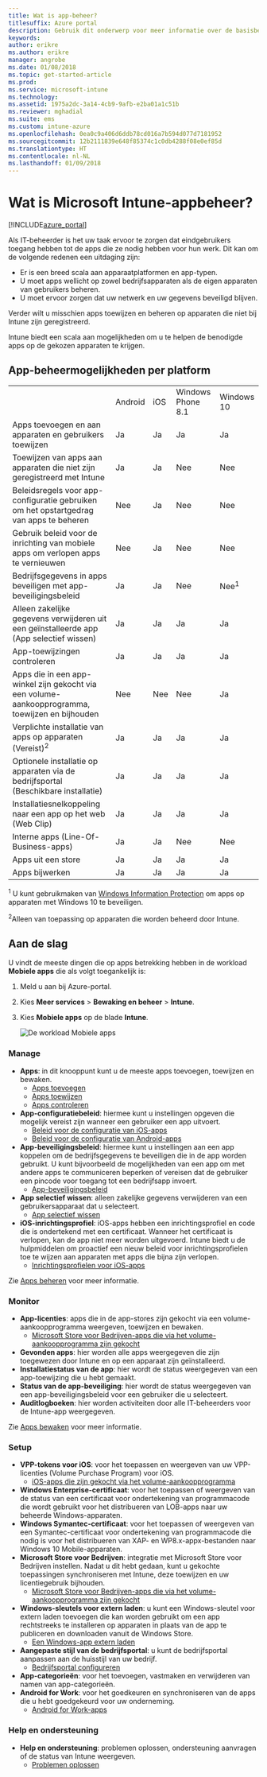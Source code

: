 ```yaml
---
title: Wat is app-beheer?
titlesuffix: Azure portal
description: Gebruik dit onderwerp voor meer informatie over de basisbeginselen van app-beheer met Microsoft Intune.
keywords: 
author: erikre
ms.author: erikre
manager: angrobe
ms.date: 01/08/2018
ms.topic: get-started-article
ms.prod: 
ms.service: microsoft-intune
ms.technology: 
ms.assetid: 1975a2dc-3a14-4cb9-9afb-e2ba01a1c51b
ms.reviewer: mghadial
ms.suite: ems
ms.custom: intune-azure
ms.openlocfilehash: 0ea0c9a406d6ddb78cd016a7b594d077d7181952
ms.sourcegitcommit: 12b2111839e648f85374c1c0db4288f08e0ef85d
ms.translationtype: HT
ms.contentlocale: nl-NL
ms.lasthandoff: 01/09/2018
---
```

# <a name="what-is-microsoft-intune-app-management"></a>Wat is Microsoft Intune-appbeheer?


[!INCLUDE[azure_portal](./includes/azure_portal.md)]


Als IT-beheerder is het uw taak ervoor te zorgen dat eindgebruikers toegang hebben tot de apps die ze nodig hebben voor hun werk. Dit kan om de volgende redenen een uitdaging zijn:
- Er is een breed scala aan apparaatplatformen en app-typen.
- U moet apps wellicht op zowel bedrijfsapparaten als de eigen apparaten van gebruikers beheren.
- U moet ervoor zorgen dat uw netwerk en uw gegevens beveiligd blijven.

Verder wilt u misschien apps toewijzen en beheren op apparaten die niet bij Intune zijn geregistreerd.

Intune biedt een scala aan mogelijkheden om u te helpen de benodigde apps op de gekozen apparaten te krijgen.

## <a name="app-management-capabilities-by-platform"></a>App-beheermogelijkheden per platform

||||||
|-|-|-|-|-|
|&nbsp; |Android|iOS|Windows Phone 8.1|Windows 10|
|Apps toevoegen en aan apparaten en gebruikers toewijzen|Ja|Ja|Ja|Ja|
|Toewijzen van apps aan apparaten die niet zijn geregistreerd met Intune|Ja|Ja|Nee|Nee|
|Beleidsregels voor app-configuratie gebruiken om het opstartgedrag van apps te beheren|Nee|Ja|Nee|Nee|
|Gebruik beleid voor de inrichting van mobiele apps om verlopen apps te vernieuwen|Nee|Ja|Nee|Nee|
|Bedrijfsgegevens in apps beveiligen met app-beveiligingsbeleid|Ja|Ja|Nee|Nee<sup>1</sup>|
|Alleen zakelijke gegevens verwijderen uit een geïnstalleerde app (App selectief wissen)|Ja|Ja|Ja|Ja|
|App-toewijzingen controleren|Ja|Ja|Ja|Ja|
|Apps die in een app-winkel zijn gekocht via een volume-aankoopprogramma, toewijzen en bijhouden|Nee|Nee|Nee|Ja|
|Verplichte installatie van apps op apparaten (Vereist)<sup>2</sup>|Ja|Ja|Ja|Ja|
|Optionele installatie op apparaten via de bedrijfsportal (Beschikbare installatie)|Ja|Ja|Ja|Ja|
|Installatiesnelkoppeling naar een app op het web (Web Clip)|Ja|Ja|Ja|Ja|
|Interne apps (Line-Of-Business-apps)|Ja|Ja|Nee|Nee|
|Apps uit een store|Ja|Ja|Ja|Ja|
|Apps bijwerken|Ja|Ja|Ja|Ja|

<sup>1</sup> U kunt gebruikmaken van [Windows Information Protection](windows-information-protection-configure.md) om apps op apparaten met Windows 10 te beveiligen.

<sup>2</sup>Alleen van toepassing op apparaten die worden beheerd door Intune.

## <a name="how-to-get-started"></a>Aan de slag

U vindt de meeste dingen die op apps betrekking hebben in de workload **Mobiele apps** die als volgt toegankelijk is:

1. Meld u aan bij Azure-portal.
2. Kies **Meer services** > **Bewaking en beheer** > **Intune**.
3. Kies **Mobiele apps** op de blade **Intune**.

    ![De workload Mobiele apps](./media/apps-workload.png)

### <a name="manage"></a>Manage
- **Apps**: in dit knooppunt kunt u de meeste apps toevoegen, toewijzen en bewaken.
    - [Apps toevoegen](apps-add.md)
    - [Apps toewijzen](apps-deploy.md)
    - [Apps controleren](apps-monitor.md)
- **App-configuratiebeleid**: hiermee kunt u instellingen opgeven die mogelijk vereist zijn wanneer een gebruiker een app uitvoert.
    - [Beleid voor de configuratie van iOS-apps](app-configuration-policies-use-ios.md)
    - [Beleid voor de configuratie van Android-apps](app-configuration-policies-use-android.md)
- **App-beveiligingsbeleid**: hiermee kunt u instellingen aan een app koppelen om de bedrijfsgegevens te beveiligen die in de app worden gebruikt. U kunt bijvoorbeeld de mogelijkheden van een app om met andere apps te communiceren beperken of vereisen dat de gebruiker een pincode voor toegang tot een bedrijfsapp invoert.
    - [App-beveiligingsbeleid](app-protection-policies.md)
- **App selectief wissen**: alleen zakelijke gegevens verwijderen van een gebruikersapparaat dat u selecteert.
    - [App selectief wissen](apps-selective-wipe.md)
- **iOS-inrichtingsprofiel**: iOS-apps hebben een inrichtingsprofiel en code die is ondertekend met een certificaat. Wanneer het certificaat is verlopen, kan de app niet meer worden uitgevoerd. Intune biedt u de hulpmiddelen om proactief een nieuw beleid voor inrichtingsprofielen toe te wijzen aan apparaten met apps die bijna zijn verlopen.
    - [Inrichtingsprofielen voor iOS-apps](app-provisioning-profile-ios.md)

Zie [Apps beheren](app-management.md) voor meer informatie.

### <a name="monitor"></a>Monitor
- **App-licenties**: apps die in de app-stores zijn gekocht via een volume-aankoopprogramma weergeven, toewijzen en bewaken.
    - [Microsoft Store voor Bedrijven-apps die via het volume-aankoopprogramma zijn gekocht](windows-store-for-business.md)
- **Gevonden apps**: hier worden alle apps weergegeven die zijn toegewezen door Intune en op een apparaat zijn geïnstalleerd.
- **Installatiestatus van de app**: hier wordt de status weergegeven van een app-toewijzing die u hebt gemaakt.
- **Status van de app-beveiliging**: hier wordt de status weergegeven van een app-beveiligingsbeleid voor een gebruiker die u selecteert.
- **Auditlogboeken**: hier worden activiteiten door alle IT-beheerders voor de Intune-app weergegeven.

Zie [Apps bewaken](apps-monitor.md) voor meer informatie.

### <a name="setup"></a>Setup
- **VPP-tokens voor iOS**: voor het toepassen en weergeven van uw VPP-licenties (Volume Purchase Program) voor iOS.
    - [iOS-apps die zijn gekocht via het volume-aankoopprogramma](vpp-apps-ios.md)
- **Windows Enterprise-certificaat**: voor het toepassen of weergeven van de status van een certificaat voor ondertekening van programmacode die wordt gebruikt voor het distribueren van LOB-apps naar uw beheerde Windows-apparaten. 
- **Windows Symantec-certificaat**: voor het toepassen of weergeven van een Symantec-certificaat voor ondertekening van programmacode die nodig is voor het distribueren van XAP- en WP8.x-appx-bestanden naar Windows 10 Mobile-apparaten. 
- **Microsoft Store voor Bedrijven**: integratie met Microsoft Store voor Bedrijven instellen. Nadat u dit hebt gedaan, kunt u gekochte toepassingen synchroniseren met Intune, deze toewijzen en uw licentiegebruik bijhouden.
    - [Microsoft Store voor Bedrijven-apps die via het volume-aankoopprogramma zijn gekocht](windows-store-for-business.md)
- **Windows-sleutels voor extern laden**: u kunt een Windows-sleutel voor extern laden toevoegen die kan worden gebruikt om een app rechtstreeks te installeren op apparaten in plaats van de app te publiceren en downloaden vanuit de Windows Store.
    - [Een Windows-app extern laden](app-sideload-windows.md) 
- **Aangepaste stijl van de bedrijfsportal**: u kunt de bedrijfsportal aanpassen aan de huisstijl van uw bedrijf.
    - [Bedrijfsportal configureren](company-portal-app.md)
- **App-categorieën**: voor het toevoegen, vastmaken en verwijderen van namen van app-categorieën.
- **Android for Work**: voor het goedkeuren en synchroniseren van de apps die u hebt goedgekeurd voor uw onderneming.
    - [Android for Work-apps](apps-add-android-for-work.md) 

### <a name="help-and-support"></a>Help en ondersteuning
- **Help en ondersteuning**: problemen oplossen, ondersteuning aanvragen of de status van Intune weergeven.
    - [Problemen oplossen](help-desk-operators.md)